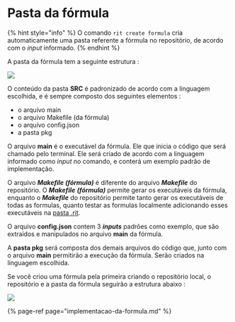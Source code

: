 # Pasta da fórmula

{% hint style="info" %}
O comando `rit create formula` cria automaticamente uma pasta referente a fórmula no repositório, de acordo com o _input_ informado. 
{% endhint %}

A pasta da fórmula tem a seguinte estrutura :

![](https://lh4.googleusercontent.com/lu-BipM4Ym4qc3EeGXLNoEyvDknCZ1ZUtAvUxWra0v4uyyKi71gZiUAJzwi2n4UlwqPwdhKROps945TJ6g6i_kfi_TmlqC-nC-JOVl7T3Oy6Ks5Fnoy8Ok1lwVViRn36JAV-JAg0)



O conteúdo da pasta **SRC** é padronizado de acordo com a linguagem escolhida, e é sempre composto dos seguintes elementos :

* o arquivo main
* o arquivo Makefile \(da fórmula\)
* o arquivo config.json
* a pasta pkg

O arquivo **main** é o executável da fórmula. Ele que inicia o código que será chamado pelo terminal. Ele será criado de acordo com a linguagem informado como _input_ no comando, e conterá um exemplo padrão de implementação.

O arquivo _**Makefile \(fórmula\)**_ é diferente do arquivo _**Makefile**_ do repositório. O _**Makefile**_ _**\(fórmula\)**_ permite gerar os executáveis da fórmula, enquanto o _**Makefile**_ do repositório permite tanto gerar os executáveis de todas as formulas, quanto testar as formulas localmente adicionando esses executáveis na [pasta .rit](../../cli/pasta-.rit.md).

O arquivo **config.json** contem 3 _**inputs**_ padrões como exemplo, que são extraídos e manipulados no arquivo **main** da fórmula.

A **pasta pkg** será composta dos demais arquivos do código que, junto com o arquivo **main** permitirão a execução da fórmula. Serão criados na linguagem escolhida.

Se você criou uma fórmula pela primeira criando o repositório local, o repositório e a pasta da fórmula seguirão a estrutura abaixo :

![](https://lh5.googleusercontent.com/6oPMzmvLxb9PGmC9a6U7KfLt4oCpEnFhOHXXOoGkgMgmaQi4kKHDo5epvU27HbWbBvM1mC1K2aruXfGPQrtWJMibeXmXmN19NbI7S81Djz11Axc0fCG2GtTNCAYivuI2iMMxMLZK)

{% page-ref page="implementacao-da-formula.md" %}

